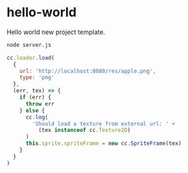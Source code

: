 # hello-world

Hello world new project template.
```bash
node server.js
```

```js
cc.loader.load(
  {
    url: 'http://localhost:8088/res/apple.png',
    type: 'png'
  },
  (err, tex) => {
    if (err) {
      throw err
    } else {
      cc.log(
        'Should load a texture from external url: ' +
          (tex instanceof cc.Texture2D)
      )
      this.sprite.spriteFrame = new cc.SpriteFrame(tex)
    }
  }
)
```
